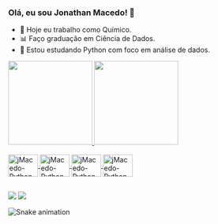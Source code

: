 ### Olá, eu sou Jonathan Macedo! 👋

- 🧪 Hoje eu trabalho como Químico.
- 📊 Faço graduação em Ciência de Dados.
- 🐍 Estou estudando Python com foco em análise de dados.
<div>
  <a href="https://github.com/jmacedo91">
  <img height="170em" src="https://github-readme-stats.vercel.app/api?username=jmacedo91&show_icons=true&theme=tokyonight&include_all_commits=true&count_private=true"/>
  <img height="170em" src="https://github-readme-stats.vercel.app/api/top-langs/?username=jmacedo91&layout=compact&langs_count=16&theme=tokyonight"/>
</div>

<div style="display: inline_block"><br>
  <img align="center" alt="jMacedo-Python" height="45" width="60" src="https://cdn.jsdelivr.net/gh/devicons/devicon/icons/jupyter/jupyter-original-wordmark.svg">
  <img align="center" alt="jMacedo-Python" height="45" width="60" src="https://cdn.jsdelivr.net/gh/devicons/devicon/icons/python/python-original-wordmark.svg">
  <img align="center" alt="jMacedo-Python" height="45" width="60" src="https://cdn.jsdelivr.net/gh/devicons/devicon/icons/html5/html5-original-wordmark.svg">
  <img align="center" alt="jMacedo-Python" height="45" width="60" src="https://cdn.jsdelivr.net/gh/devicons/devicon/icons/css3/css3-plain-wordmark.svg">
</div>

##

<div>
  <a href="linkedin.com/in/jonathan-macedo" target="_blank"><img src="https://img.shields.io/badge/LinkedIn-0077B5?style=for-the-badge&logo=linkedin&logoColor=white" target="_blank"></a>
  <a href="mailto:jonathan.silvamacedo@gmail.com" target="_blank"><img src="https://img.shields.io/badge/Gmail-D14836?style=for-the-badge&logo=gmail&logoColor=white" target="_blank"></a>
  
  ![Snake animation](https://github.com/jmacedo91/jmacedo91/blob/output/github-contribution-grid-snake.svg)

</div>



